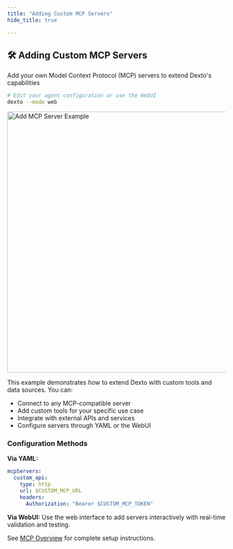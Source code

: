 ```yaml
---
title: "Adding Custom MCP Servers"
hide_title: true

---
```


## 🛠️ Adding Custom MCP Servers

Add your own Model Context Protocol (MCP) servers to extend Dexto's capabilities

```bash
# Edit your agent configuration or use the WebUI
dexto --mode web
```


<img src="https://github.com/user-attachments/assets/1a3ca1fd-31a0-4e1d-ba93-23e1772b1e79" alt="Add MCP Server Example" width="600"/>

This example demonstrates how to extend Dexto with custom tools and data sources. You can:

- Connect to any MCP-compatible server
- Add custom tools for your specific use case
- Integrate with external APIs and services
- Configure servers through YAML or the WebUI

### Configuration Methods

**Via YAML:**
```yaml
mcpServers:
  custom_api:
    type: http
    url: $CUSTOM_MCP_URL
    headers:
      Authorization: "Bearer $CUSTOM_MCP_TOKEN"
```

**Via WebUI:**
Use the web interface to add servers interactively with real-time validation and testing.

See [MCP Overview](../mcp/overview.md) for complete setup instructions.